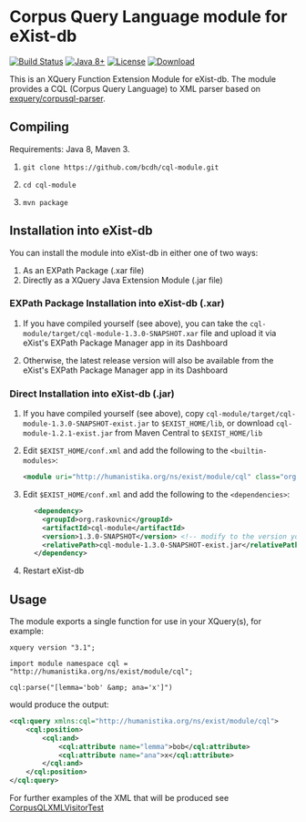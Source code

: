 # Corpus Query Language module for eXist-db
[![Build Status](https://github.com/BCDH/cql-module/actions/workflows/ci.yml/badge.svg)](https://github.com/BCDH/cql-module/actions/workflows/ci.yml)
[![Java 8+](https://img.shields.io/badge/java-8+-blue.svg)](http://java.oracle.com)
[![License](https://img.shields.io/badge/license-GPL%202-blue.svg)](https://www.gnu.org/licenses/gpl-2.0.html)
[![Download](https://img.shields.io/badge/download-version%201.2.1-ff69b4.svg)](http://search.maven.org/remotecontent?filepath=org/humanistika/exist/module/cql-module/1.2.1/cql-module-1.2.1-exist.jar)

This is an XQuery Function Extension Module for eXist-db. The module provides a CQL (Corpus Query Language) to XML parser based on [exquery/corpusql-parser](https://github.com/exquery/corpusql-parser).


## Compiling
Requirements: Java 8, Maven 3.

1. `git clone https://github.com/bcdh/cql-module.git`

2. `cd cql-module`

3. `mvn package`


## Installation into eXist-db
You can install the module into eXist-db in either one of two ways:
1. As an EXPath Package (.xar file)
2. Directly as a XQuery Java Extension Module (.jar file)

### EXPath Package Installation into eXist-db (.xar)
1. If you have compiled yourself (see above), you can take the `cql-module/target/cql-module-1.3.0-SNAPSHOT.xar` file and upload it via eXist's EXPath Package Manager app in its Dashboard

2. Otherwise, the latest release version will also be available from the eXist's EXPath Package Manager app in its Dashboard


### Direct Installation into eXist-db (.jar)
1. If you have compiled yourself (see above), copy `cql-module/target/cql-module-1.3.0-SNAPSHOT-exist.jar` to `$EXIST_HOME/lib`, or download `cql-module-1.2.1-exist.jar` from Maven Central to `$EXIST_HOME/lib`

2. Edit `$EXIST_HOME/conf.xml` and add the following to the `<builtin-modules>`:

    ```xml
    <module uri="http://humanistika.org/ns/exist/module/cql" class="org.humanistika.exist.module.cqlmodule.CQLModule"/>
    ```
3. Edit `$EXIST_HOME/conf.xml` and add the following to the `<dependencies>`:

```xml
      <dependency>
        <groupId>org.raskovnic</groupId>
        <artifactId>cql-module</artifactId>
        <version>1.3.0-SNAPSHOT</version> <!-- modify to the version you are using -->
        <relativePath>cql-module-1.3.0-SNAPSHOT-exist.jar</relativePath> <!-- this should reflect the exact filename in lib folder -->
      </dependency>
```

4. Restart eXist-db

## Usage
The module exports a single function for use in your XQuery(s), for example:

```xquery
xquery version "3.1";

import module namespace cql = "http://humanistika.org/ns/exist/module/cql";

cql:parse("[lemma='bob' &amp; ana='x']")
```

would produce the output:

```xml
<cql:query xmlns:cql="http://humanistika.org/ns/exist/module/cql">
    <cql:position>
        <cql:and>
            <cql:attribute name="lemma">bob</cql:attribute>
            <cql:attribute name="ana">x</cql:attribute>
        </cql:and>
    </cql:position>
</cql:query>
```

For further examples of the XML that will be produced see [CorpusQLXMLVisitorTest](https://github.com/BCDH/cql-module/blob/master/src/test/java/org/humanistika/exist/module/cqlmodule/CorpusQLXMLVisitorTest.java#L42)
